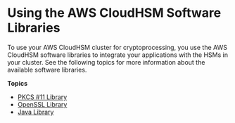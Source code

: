# Using the AWS CloudHSM Software Libraries<a name="use-hsm"></a>

To use your AWS CloudHSM cluster for cryptoprocessing, you use the AWS CloudHSM software libraries to integrate your applications with the HSMs in your cluster\. See the following topics for more information about the available software libraries\.

**Topics**
+ [PKCS \#11 Library](pkcs11-library.md)
+ [OpenSSL Library](openssl-library.md)
+ [Java Library](java-library.md)